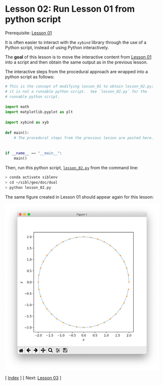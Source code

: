 # Lesson 02: Run Lesson 01 from python script

Prerequisite: [Lesson 01](lesson_01.md)

It is often easier to interact with the `xybind` library through the use of a 
Python script, instead of using Python interactively.

The **goal** of this lesson is to move the interactive content from [Lesson 01](lesson_01.md) into a script and then obtain the same output as in the previous lesson.

The interactive steps from the procedural approach are wrapped into a python script as follows:

```python
# This is the concept of modifying lesson_01 to obtain lesson_02.py;
# it is not a runnable python script.  See `lesson_02.py` for the
# runnable python script.

import math
import matplotlib.pyplot as plt

import xybind as xyb

def main():
    # The procedural steps from the previous lesson are pasted here.


if __name__ == "__main__":
    main()
```

Then, run this python script, [`lesson_02.py`](lesson_02.py) from the command line:

```bash
> conda activate siblenv
> cd ~/sibl/geo/doc/dual
> python lesson_02.py
```

The same figure created in Lesson 01 should appear again for this lesson:

![circle_boundary](fig/circle_boundary.png)

[ [Index](README.md) ]
[ Next: [Lesson 03](lesson_03.md) ]

